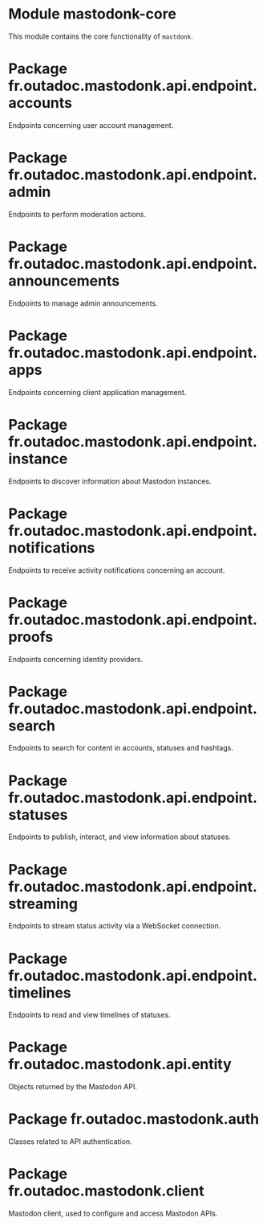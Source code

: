 # Module mastodonk-core

This module contains the core functionality of `mastdonk`.

# Package fr.outadoc.mastodonk.api.endpoint.accounts

Endpoints concerning user account management.

# Package fr.outadoc.mastodonk.api.endpoint.admin

Endpoints to perform moderation actions.

# Package fr.outadoc.mastodonk.api.endpoint.announcements

Endpoints to manage admin announcements.

# Package fr.outadoc.mastodonk.api.endpoint.apps

Endpoints concerning client application management.

# Package fr.outadoc.mastodonk.api.endpoint.instance

Endpoints to discover information about Mastodon instances.

# Package fr.outadoc.mastodonk.api.endpoint.notifications

Endpoints to receive activity notifications concerning an account.

# Package fr.outadoc.mastodonk.api.endpoint.proofs

Endpoints concerning identity providers.

# Package fr.outadoc.mastodonk.api.endpoint.search

Endpoints to search for content in accounts, statuses and hashtags.

# Package fr.outadoc.mastodonk.api.endpoint.statuses

Endpoints to publish, interact, and view information about statuses.

# Package fr.outadoc.mastodonk.api.endpoint.streaming

Endpoints to stream status activity via a WebSocket connection.

# Package fr.outadoc.mastodonk.api.endpoint.timelines

Endpoints to read and view timelines of statuses.

# Package fr.outadoc.mastodonk.api.entity

Objects returned by the Mastodon API.

# Package fr.outadoc.mastodonk.auth

Classes related to API authentication. 

# Package fr.outadoc.mastodonk.client

Mastodon client, used to configure and access Mastodon APIs.
